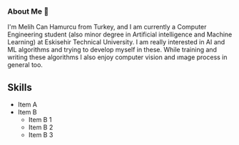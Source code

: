 ### About Me 👋

I'm Melih Can Hamurcu from Turkey, and I am currently a Computer Engineering student (also minor degree in Artificial intelligence and Machine Learning) at Eskisehir Technical University. I am really interested in AI and ML algorithms and trying to develop myself in these. While training and writing these algorithms I also enjoy computer vision and ımage process in general too.

## Skills
+ Item A
+ Item B
    + Item B 1
    + Item B 2
    + Item B 3
